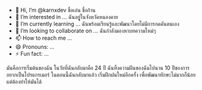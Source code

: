 - 👋 Hi, I’m @karnxdev ชื่อเล่น ชื่อก้าน
- 👀 I’m interested in ... ฉันอยูู่ในจังหวัดหนองคาย
- 🌱 I’m currently learning ... ฉันพร้อมเรียนรู้และพัฒนาโดยไม่มีการกดดันตนเอง
- 💞️ I’m looking to collaborate on ... ฉันกำลังมองหาบทความใหม่ๆ
- 📫 How to reach me ...
- 😄 Pronouns: ...
- ⚡ Fun fact: ...

<!---
karnxdev/karnxdev is a ✨ special ✨ repository because its `README.md` (this file) appears on your GitHub profile.
You can click the Preview link to take a look at your changes.
--->

มันคือการเริ่มต้นของฉัน ในวัยที่ฉันกลับมาคือ 24 ปี ฉันทิ้งความฝันของฉันไปนาน 10 ปีของการอยากเป็นโปรแกรเมอร์ ในตอนนี้ฉันกลับมาแล้ว เริ่มฝึกฝนใหม่อีกครั้ง เพื่อพัฒนาทักษะไม่มากก็น้อยแต่ต้องทำให้มันได้
